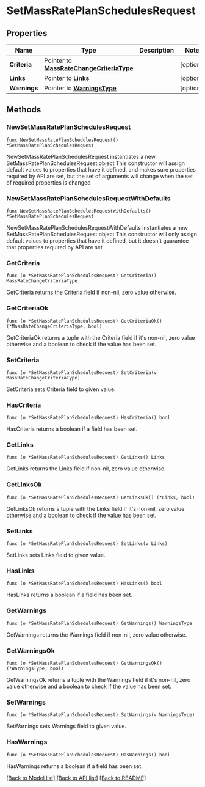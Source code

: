 # SetMassRatePlanSchedulesRequest

## Properties

Name | Type | Description | Notes
------------ | ------------- | ------------- | -------------
**Criteria** | Pointer to [**MassRateChangeCriteriaType**](MassRateChangeCriteriaType.md) |  | [optional] 
**Links** | Pointer to [**Links**](Links.md) |  | [optional] 
**Warnings** | Pointer to [**WarningsType**](WarningsType.md) |  | [optional] 

## Methods

### NewSetMassRatePlanSchedulesRequest

`func NewSetMassRatePlanSchedulesRequest() *SetMassRatePlanSchedulesRequest`

NewSetMassRatePlanSchedulesRequest instantiates a new SetMassRatePlanSchedulesRequest object
This constructor will assign default values to properties that have it defined,
and makes sure properties required by API are set, but the set of arguments
will change when the set of required properties is changed

### NewSetMassRatePlanSchedulesRequestWithDefaults

`func NewSetMassRatePlanSchedulesRequestWithDefaults() *SetMassRatePlanSchedulesRequest`

NewSetMassRatePlanSchedulesRequestWithDefaults instantiates a new SetMassRatePlanSchedulesRequest object
This constructor will only assign default values to properties that have it defined,
but it doesn't guarantee that properties required by API are set

### GetCriteria

`func (o *SetMassRatePlanSchedulesRequest) GetCriteria() MassRateChangeCriteriaType`

GetCriteria returns the Criteria field if non-nil, zero value otherwise.

### GetCriteriaOk

`func (o *SetMassRatePlanSchedulesRequest) GetCriteriaOk() (*MassRateChangeCriteriaType, bool)`

GetCriteriaOk returns a tuple with the Criteria field if it's non-nil, zero value otherwise
and a boolean to check if the value has been set.

### SetCriteria

`func (o *SetMassRatePlanSchedulesRequest) SetCriteria(v MassRateChangeCriteriaType)`

SetCriteria sets Criteria field to given value.

### HasCriteria

`func (o *SetMassRatePlanSchedulesRequest) HasCriteria() bool`

HasCriteria returns a boolean if a field has been set.

### GetLinks

`func (o *SetMassRatePlanSchedulesRequest) GetLinks() Links`

GetLinks returns the Links field if non-nil, zero value otherwise.

### GetLinksOk

`func (o *SetMassRatePlanSchedulesRequest) GetLinksOk() (*Links, bool)`

GetLinksOk returns a tuple with the Links field if it's non-nil, zero value otherwise
and a boolean to check if the value has been set.

### SetLinks

`func (o *SetMassRatePlanSchedulesRequest) SetLinks(v Links)`

SetLinks sets Links field to given value.

### HasLinks

`func (o *SetMassRatePlanSchedulesRequest) HasLinks() bool`

HasLinks returns a boolean if a field has been set.

### GetWarnings

`func (o *SetMassRatePlanSchedulesRequest) GetWarnings() WarningsType`

GetWarnings returns the Warnings field if non-nil, zero value otherwise.

### GetWarningsOk

`func (o *SetMassRatePlanSchedulesRequest) GetWarningsOk() (*WarningsType, bool)`

GetWarningsOk returns a tuple with the Warnings field if it's non-nil, zero value otherwise
and a boolean to check if the value has been set.

### SetWarnings

`func (o *SetMassRatePlanSchedulesRequest) SetWarnings(v WarningsType)`

SetWarnings sets Warnings field to given value.

### HasWarnings

`func (o *SetMassRatePlanSchedulesRequest) HasWarnings() bool`

HasWarnings returns a boolean if a field has been set.


[[Back to Model list]](../README.md#documentation-for-models) [[Back to API list]](../README.md#documentation-for-api-endpoints) [[Back to README]](../README.md)


